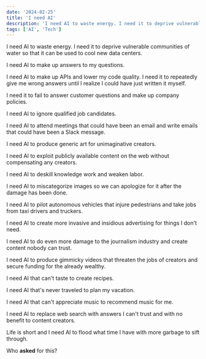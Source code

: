 ```yaml
---
date: '2024-02-25'
title: 'I need AI'
description: 'I need AI to waste energy. I need it to deprive vulnerable communities of water so that it can be used to cool new data centers. I need AI to make up answers to my questions.'
tags: ['AI', 'Tech']
---
```

I need AI to waste energy. I need it to deprive vulnerable communities of water so that it can be used to cool new data centers.

I need AI to make up answers to my questions.<!-- excerpt -->

I need AI to make up APIs and lower my code quality. I need it to repeatedly give me wrong answers until I realize I could have just written it myself.

I need it to fail to answer customer questions and make up company policies.

I need AI to ignore qualified job candidates.

I need AI to attend meetings that could have been an email and write emails that could have been a Slack message.

I need AI to produce generic art for unimaginative creators.

I need AI to exploit publicly available content on the web without compensating any creators.

I need AI to deskill knowledge work and weaken labor.

I need AI to miscategorize images so we can apologize for it after the damage has been done.

I need AI to pilot autonomous vehicles that injure pedestrians and take jobs from taxi drivers and truckers.

I need AI to create more invasive and insidious advertising for things I don't need.

I need AI to do even more damage to the journalism industry and create content nobody can trust.

I need AI to produce gimmicky videos that threaten the jobs of creators and secure funding for the already wealthy.

I need AI that can't taste to create recipes.

I need AI that's never traveled to plan my vacation.

I need AI that can't appreciate music to recommend music for me.

I need AI to replace web search with answers I can't trust and with no benefit to content creators.

Life is short and I need AI to flood what time I have with more garbage to sift through.

Who **asked** for this?